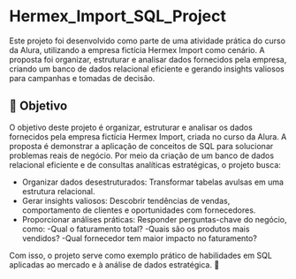 # Hermex_Import_SQL_Project
Este projeto foi desenvolvido como parte de uma atividade prática do curso da Alura, utilizando a empresa fictícia Hermex Import como cenário. A proposta foi organizar, estruturar e analisar dados fornecidos pela empresa, criando um banco de dados relacional eficiente e gerando insights valiosos para campanhas e tomadas de decisão.

## 🎯 Objetivo

O objetivo deste projeto é organizar, estruturar e analisar os dados fornecidos pela empresa fictícia Hermex Import, criada no curso da Alura. A proposta é demonstrar a aplicação de conceitos de SQL para solucionar problemas reais de negócio. Por meio da criação de um banco de dados relacional eficiente e de consultas analíticas estratégicas, o projeto busca:
* Organizar dados desestruturados: Transformar tabelas avulsas em uma estrutura relacional.
* Gerar insights valiosos: Descobrir tendências de vendas, comportamento de clientes e oportunidades com fornecedores.
* Proporcionar análises práticas: Responder perguntas-chave do negócio, como:
-Qual o faturamento total?
-Quais são os produtos mais vendidos?
-Qual fornecedor tem maior impacto no faturamento?

Com isso, o projeto serve como exemplo prático de habilidades em SQL aplicadas ao mercado e à análise de dados estratégica. 🚀
